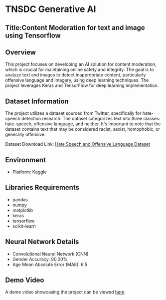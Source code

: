 # TNSDC Generative AI


## Title:Content Moderation for text and image using Tensorflow

## Overview
This project focuses on developing an AI solution for content moderation, which is crucial for maintaining online safety and integrity. The goal is to analyze text and images to detect inappropriate content, particularly offensive language and imagery, using deep learning techniques. The project leverages Keras and TensorFlow for deep learning implementation.

## Dataset Information
The project utilizes a dataset sourced from Twitter, specifically for hate-speech detection research. The dataset categorizes text into three classes: hate-speech, offensive language, and neither. It's important to note that the dataset contains text that may be considered racist, sexist, homophobic, or generally offensive.

Dataset Download Link: [Hate Speech and Offensive Language Dataset](https://www.kaggle.com/datasets/mrmorj/hate-speech-and-offensive-language-dataset)

## Environment
- Platform: Kaggle

## Libraries Requirements
- pandas
- numpy
- matplotlib
- keras
- tensorflow
- scikit-learn

## Neural Network Details
- Convolutional Neural Network (CNN)
- Gender Accuracy: 90.00%
- Age Mean Absolute Error (MAE): 6.5

## Demo Video
A demo video showcasing the project can be viewed [here](https://drive.google.com/drive/folders/1ULACoRMPuLPbz6wpXaRhlAUiS5gRHiJ3?usp=drive_link)
